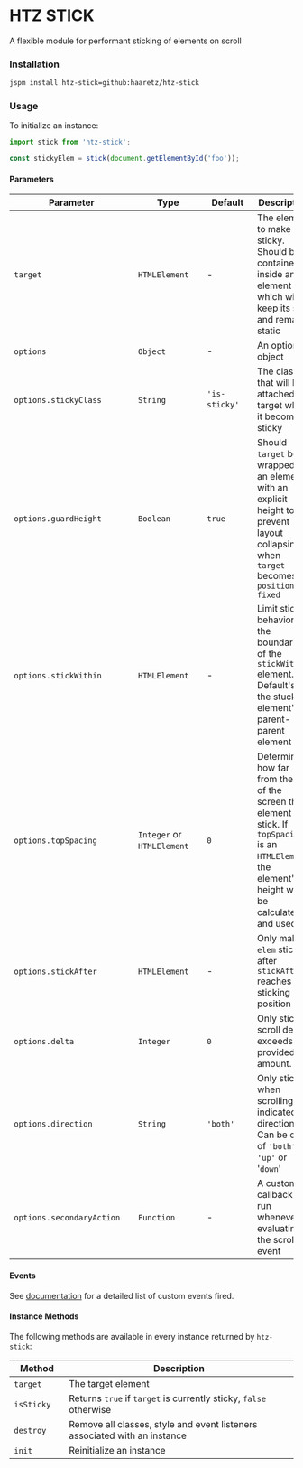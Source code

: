 # HTZ STICK

A flexible module for performant sticking of elements on scroll


### Installation
```bash
jspm install htz-stick=github:haaretz/htz-stick
```

### Usage
To initialize an instance:

```js
import stick from 'htz-stick';

const stickyElem = stick(document.getElementById('foo'));
```

#### Parameters
| Parameter | Type | Default | Description |
| --- | --- | --- | --- |
| `target`&emsp; | `HTMLElement`&emsp; | -&emsp; | The element to make sticky. Should be contained inside an element which will keep its size and remain static |
| `options`&emsp; | `Object`&emsp; | -&emsp; | An options object |
| `options.stickyClass`&emsp; | `String`&emsp; | `'is-sticky'`&emsp; | The class that will be attached to target when it becomes sticky |
| `options.guardHeight`&emsp; | `Boolean`&emsp; | `true`&emsp; | Should `target` be wrapped by an element with an explicit height to prevent layout collapsing when `target` becomes `position: fixed` |
| `options.stickWithin`&emsp; | `HTMLElement`&emsp; | -&emsp; | Limit sticky behavior to the boundaries of the `stickWithin` element. Default's to the stuck element's parent-parent element |
| `options.topSpacing`&emsp; | `Integer` or `HTMLElement`&emsp; | `0`&emsp; | Determines how far from the top of the screen the element will stick. If `topSpacing` is an `HTMLElement`, the element's height will be calculated and used |
| `options.stickAfter`&emsp; | `HTMLElement`&emsp; | -&emsp; | Only make `elem` sticky after `stickAfter` reaches sticking position |
| `options.delta`&emsp; | `Integer`&emsp; | `0`&emsp; | Only stick if scroll delta exceeds provided amount.
| `options.direction`&emsp; | `String`&emsp; | `'both'`&emsp; | Only stick when scrolling in indicated direction. Can be one of `'both'`, `'up'` or '`down`' |
| `options.secondaryAction`&emsp; | `Function`&emsp; | -&emsp;  | A custom callback to run whenever evaluating the scroll event |

#### Events
See [documentation](https://haaretz.github.io/module-htz-stick.html#event:stick:after-destroy) for a detailed list of custom events fired.

#### Instance Methods
The following methods are available in every instance returned by `htz-stick`:

| Method | Description |
| --- | --- |
| `target`&emsp; | The target element |
| `isSticky`&emsp; | Returns `true` if `target` is currently sticky, `false` otherwise |
| `destroy`&emsp; | Remove all classes, style and event listeners associated with an instance |
| `init`&emsp; | Reinitialize an instance |
